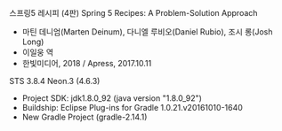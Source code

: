 스프링5 레시피 (4판) Spring 5 Recipes: A Problem-Solution Approach
- 마틴 데니엄(Marten Deinum), 다니엘 루비오(Daniel Rubio), 조시 롱(Josh Long)
- 이일웅 역
- 한빛미디어, 2018 / Apress, 2017.10.11

STS 3.8.4 Neon.3 (4.6.3)
- Project SDK: jdk1.8.0\_92 (java version "1.8.0_92") 
- Buildship: Eclipse Plug-ins for Gradle 1.0.21.v20161010-1640
- New Gradle Project (gradle-2.14.1)

